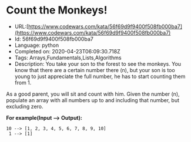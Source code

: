 # Count the Monkeys!

 - URL:[https://www.codewars.com/kata/56f69d9f9400f508fb000ba7](https://www.codewars.com/kata/56f69d9f9400f508fb000ba7)
 - Id: 56f69d9f9400f508fb000ba7
 - Language: python
 - Completed on: 2020-04-23T06:09:30.718Z
 - Tags: Arrays,Fundamentals,Lists,Algorithms
 - Description:
You take your son to the forest to see the monkeys. You know that there are a certain number there (n), but your son is too young to just appreciate the full number, he has to start counting them from 1.

As a good parent, you will sit and count with him. Given the number (n), populate an array with all numbers up to and including that number, but excluding zero.

**For example(Input --> Output):**
```
10 --> [1, 2, 3, 4, 5, 6, 7, 8, 9, 10]
 1 --> [1]
```

